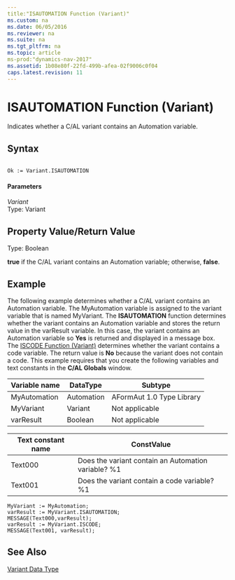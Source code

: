 ```yaml
---
title:"ISAUTOMATION Function (Variant)"
ms.custom: na
ms.date: 06/05/2016
ms.reviewer: na
ms.suite: na
ms.tgt_pltfrm: na
ms.topic: article
ms-prod:"dynamics-nav-2017"
ms.assetid: 1b08e80f-22fd-499b-afea-02f9006c0f04
caps.latest.revision: 11
---
```

# ISAUTOMATION Function (Variant)
Indicates whether a C\/AL variant contains an Automation variable.  
  
## Syntax  
  
```  
  
Ok := Variant.ISAUTOMATION  
```  
  
#### Parameters  
 *Variant*  
 Type: Variant  
  
## Property Value\/Return Value  
 Type: Boolean  
  
 **true** if the C\/AL variant contains an Automation variable; otherwise, **false**.  
  
## Example  
 The following example determines whether a C\/AL variant contains an Automation variable. The MyAutomation variable is assigned to the variant variable that is named MyVariant. The **ISAUTOMATION** function determines whether the variant contains an Automation variable and stores the return value in the varResult variable. In this case, the variant contains an Automation variable so **Yes** is returned and displayed in a message box. The [ISCODE Function \(Variant\)](ISCODE-Function--Variant-.md) determines whether the variant contains a code variable. The return value is **No** because the variant does not contain a code. This example requires that you create the following variables and text constants in the **C\/AL Globals** window.  
  
|Variable name|DataType|Subtype|  
|-------------------|--------------|-------------|  
|MyAutomation|Automation|AFormAut 1.0 Type Library|  
|MyVariant|Variant|Not applicable|  
|varResult|Boolean|Not applicable|  
  
|Text constant name|ConstValue|  
|------------------------|----------------|  
|Text000|Does the variant contain an Automation variable? %1|  
|Text001|Does the variant contain a code variable? %1|  
  
```  
MyVariant := MyAutomation;  
varResult := MyVariant.ISAUTOMATION;  
MESSAGE(Text000,varResult);  
varResult := MyVariant.ISCODE;  
MESSAGE(Text001, varResult);  
```  
  
## See Also  
 [Variant Data Type](Variant-Data-Type.md)